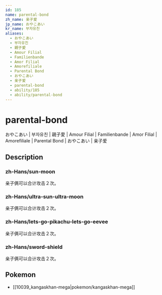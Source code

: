 ```yaml
---
id: 185
name: parental-bond
zh_name: 亲子爱
jp_name: おやこあい
kr_name: 부자유친
aliases:
  - おやこあい
  - 부자유친
  - 親子愛
  - Amour Filial
  - Familienbande
  - Amor Filial
  - Amorefiliale
  - Parental Bond
  - おやこあい
  - 亲子爱
  - parental-bond
  - ability/185
  - ability/parental-bond
---
```

# parental-bond

おやこあい | 부자유친 | 親子愛 | Amour Filial | Familienbande | Amor Filial | Amorefiliale | Parental Bond | おやこあい | 亲子爱

## Description

### zh-Hans/sun-moon

亲子俩可以合计攻击２次。

### zh-Hans/ultra-sun-ultra-moon

亲子俩可以合计攻击２次。

### zh-Hans/lets-go-pikachu-lets-go-eevee

亲子俩可以合计攻击２次。

### zh-Hans/sword-shield

亲子俩可以合计攻击２次。

## Pokemon

- [[10039_kangaskhan-mega|pokemon/kangaskhan-mega]]

